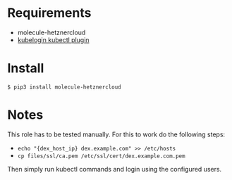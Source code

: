 Requirements
============

* molecule-hetznercloud
* [kubelogin kubectl plugin](https://github.com/int128/kubelogin)

Install
=======

```
$ pip3 install molecule-hetznercloud
```

Notes
=====

This role has to be tested manually. For this to work do the following steps:

* `echo "{dex_host_ip} dex.example.com" >> /etc/hosts`
* `cp files/ssl/ca.pem /etc/ssl/cert/dex.example.com.pem`

Then simply run kubectl commands and login using the configured users.

